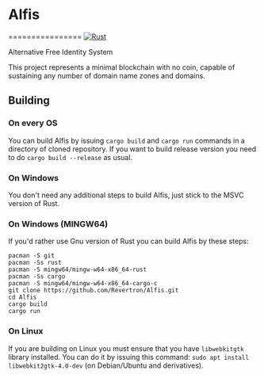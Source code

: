 # Alfis
================
[![Rust](https://github.com/Revertron/Alfis/actions/workflows/rust_build_and_test.yml/badge.svg)](https://github.com/Revertron/Alfis/actions/workflows/rust_build_and_test.yml)

Alternative Free Identity System

This project represents a minimal blockchain with no coin, capable of sustaining any number of domain name zones and domains.


## Building

### On every OS
You can build Alfis by issuing `cargo build` and `cargo run` commands in a directory of cloned repository.
If you want to build release version you need to do `cargo build --release` as usual.

### On Windows
You don't need any additional steps to build Alfis, just stick to the MSVC version of Rust.

### On Windows (MINGW64)
If you'd rather use Gnu version of Rust you can build Alfis by these steps:
```
pacman -S git
pacman -Ss rust
pacman -S mingw64/mingw-w64-x86_64-rust
pacman -Ss cargo
pacman -S mingw64/mingw-w64-x86_64-cargo-c
git clone https://github.com/Revertron/Alfis.git
cd Alfis
cargo build
cargo run
```

### On Linux
If you are building on Linux you must ensure that you have `libwebkitgtk` library installed.
You can do it by issuing this command: `sudo apt install libwebkit2gtk-4.0-dev` (on Debian/Ubuntu and derivatives).